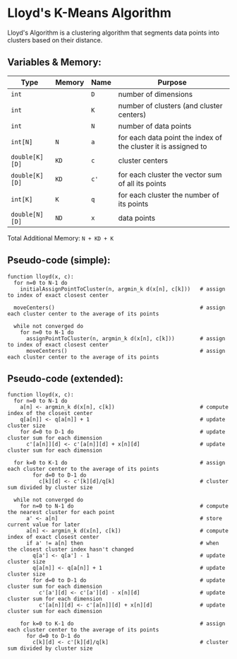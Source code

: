 # Lloyd's K-Means Algorithm

Lloyd's Algorithm is a clustering algorithm that segments data points into clusters based on their distance.

## Variables & Memory:

| Type           | Memory | Name | Purpose                                                        |
| -------------- | ------ | ---- | -------------------------------------------------------------- |
| `int`          |        | `D`  | number of dimensions                                           |
| `int`          |        | `K`  | number of clusters (and cluster centers)                       |
| `int`          |        | `N`  | number of data points                                          |
| `int[N]`       | `N`    | `a`  | for each data point the index of the cluster it is assigned to |
| `double[K][D]` | `KD`   | `c`  | cluster centers                                                |
| `double[K][D]` | `KD`   | `c'` | for each cluster the vector sum of all its points              |
| `int[K]`       | `K`    | `q`  | for each cluster the number of its points                      |
| `double[N][D]` | `ND`   | `x`  | data points                                                    |

Total Additional Memory: `N + KD + K`

## Pseudo-code (simple):

```
function lloyd(x, c):
  for n=0 to N-1 do
    initialAssignPointToCluster(n, argmin_k d(x[n], c[k]))   # assign to index of exact closest center

  moveCenters()                                              # assign each cluster center to the average of its points

  while not converged do
    for n=0 to N-1 do
      assignPointToCluster(n, argmin_k d(x[n], c[k]))        # assign to index of exact closest center
      moveCenters()                                          # assign each cluster center to the average of its points
```

## Pseudo-code (extended):

```
function lloyd(x, c):
  for n=0 to N-1 do
    a[n] <- argmin_k d(x[n], c[k])                           # compute index of the closest center
    q[a[n]] <- q[a[n]] + 1                                   # update cluster size
    for d=0 to D-1 do                                        # update cluster sum for each dimension
      c'[a[n]][d] <- c'[a[n]][d] + x[n][d]                   # update cluster sum for each dimension

  for k=0 to K-1 do                                          # assign each cluster center to the average of its points
        for d=0 to D-1 do
          c[k][d] <- c'[k][d]/q[k]                           # cluster sum divided by cluster size

  while not converged do
    for n=0 to N-1 do                                        # compute the nearest cluster for each point
      a' <- a[n]                                             # store current value for later
      a[n] <- argmin_k d(x[n], c[k])                         # compute index of exact closest center
      if a' != a[n] then                                     # when the closest cluster index hasn't changed
        q[a'] <- q[a'] - 1                                   # update cluster size
        q[a[n]] <- q[a[n]] + 1                               # update cluster size
        for d=0 to D-1 do                                    # update cluster sum for each dimension
          c'[a'][d] <- c'[a'][d] - x[n][d]                   # update cluster sum for each dimension
          c'[a[n]][d] <- c'[a[n]][d] + x[n][d]               # update cluster sum for each dimension

    for k=0 to K-1 do                                        # assign each cluster center to the average of its points
      for d=0 to D-1 do
        c[k][d] <- c'[k][d]/q[k]                             # cluster sum divided by cluster size
```
